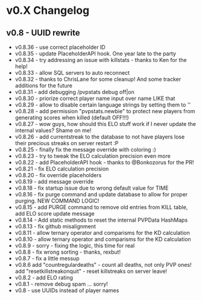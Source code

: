 # v0.X Changelog

## v0.8 - UUID rewrite
- v0.8.36 - use correct placeholder ID
- v0.8.35 - update PlaceholderAPI hook. One year late to the party
- v0.8.34 - try addressing an issue with killstats - thanks to Ken for the help!
- v0.8.33 - allow SQL servers to auto reconnect
- v0.8.32 - thanks to ChrisLane for some cleanup! And some tracker additions for the future
- v0.8.31 - add debugging /pvpstats debug off|on
- v0.8.30 - priorize correct player name input over name LIKE that
- v0.8.29 - allow to disable certain language strings by setting them to ''
- v0.8.28 - add permission "pvpstats.newbie" to protect new players from generating scores when killed (default OFF!!!)
- v0.8.27 - wow guys, how should this ELO stuff work if I never update the internal values? Shame on me!
- v0.8.26 - add currentstreak to the database to not have players lose their precious streaks on server restart :P
- v0.8.25 - finally fix the message override with coloring :)
- v0.8.23 - try to tweak the ELO calculation precision even more
- v0.8.22 - add PlaceholderAPI hook - thanks to @Bonkozorus for the PR!
- v0.8.21 - fix ELO calculation precision
- v0.8.20 - fix override placeholders
- v0.8.19 - add message override
- v0.8.18 - fix startup issue due to wrong default value for TIME
- v0.8.16 - fix purge command and update database to allow for proper purging. NEW COMMAND LOGIC!
- v0.8.15 - add PURGE command to remove old entries from KILL table, add ELO score update message
- v0.8.14 - Add static methods to reset the internal PVPData HashMaps
- v0.8.13 - fix github misalignment
- v0.8.11 - allow ternary operator and comparisms for the KD calculation
- v0.8.10 - allow ternary operator and comparisms for the KD calculation
- v0.8.9 - sorry - fixing the logic, this time for real
- v0.8.8 - fix wrong sorting - thanks, rexbut!
- v0.8.7 - fix a little messup
- v0.8.6
 add "countregulardeaths" - count all deaths, not only PVP ones!
 add "resetkillstreakonquit" - reset killstreaks on server leave!
- v0.8.2 - add ELO rating
- v0.8.1 - remove debug spam ... sorry!
- v0.8 - use UUIDs instead of player names